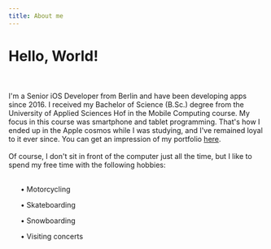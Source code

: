 ```yaml
---
title: About me
---
```


# Hello, World!
<br></br>
I'm a Senior iOS Developer from Berlin and have been developing apps since 2016. I received my Bachelor of Science (B.Sc.) degree from the University of Applied Sciences Hof in the Mobile Computing course. My focus in this course was smartphone and tablet programming. That's how I ended up in the Apple cosmos while I was studying, and I've remained loyal to it ever since. You can get an impression of my portfolio [here](https://erolburak.me/en/portfolio).
<br></br>
Of course, I don't sit in front of the computer just all the time, but I like to spend my free time with the following hobbies:
<br></br>
<ul class="ul-content">
	<p>• Motorcycling</p>
	<p>• Skateboarding</p>
	<p>• Snowboarding</p>
	<p>• Visiting concerts</p>
</ul>
